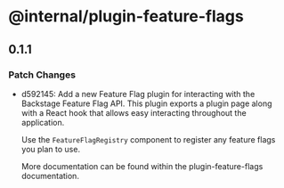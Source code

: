 # @internal/plugin-feature-flags

## 0.1.1
### Patch Changes

- d592145: Add a new Feature Flag plugin for interacting with the Backstage Feature Flag API. This plugin exports a plugin page along with a React hook that allows easy interacting throughout the application.
  
  Use the `FeatureFlagRegistry` component to register any feature flags you plan to use.
  
  More documentation can be found within the plugin-feature-flags documentation.
